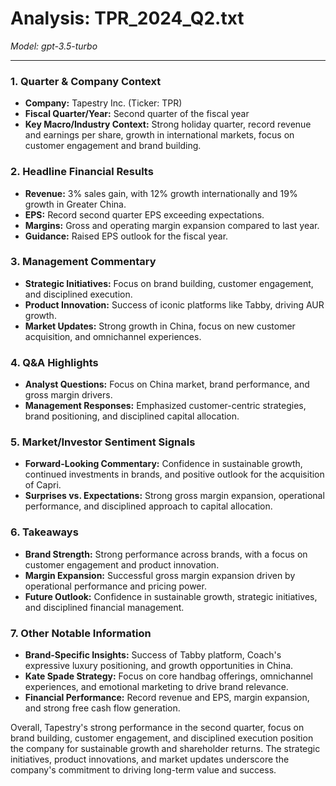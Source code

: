 # Analysis: TPR_2024_Q2.txt

*Model: gpt-3.5-turbo*

---

### 1. Quarter & Company Context
- **Company:** Tapestry Inc. (Ticker: TPR)
- **Fiscal Quarter/Year:** Second quarter of the fiscal year
- **Key Macro/Industry Context:** Strong holiday quarter, record revenue and earnings per share, growth in international markets, focus on customer engagement and brand building.

### 2. Headline Financial Results
- **Revenue:** 3% sales gain, with 12% growth internationally and 19% growth in Greater China.
- **EPS:** Record second quarter EPS exceeding expectations.
- **Margins:** Gross and operating margin expansion compared to last year.
- **Guidance:** Raised EPS outlook for the fiscal year.

### 3. Management Commentary
- **Strategic Initiatives:** Focus on brand building, customer engagement, and disciplined execution.
- **Product Innovation:** Success of iconic platforms like Tabby, driving AUR growth.
- **Market Updates:** Strong growth in China, focus on new customer acquisition, and omnichannel experiences.

### 4. Q&A Highlights
- **Analyst Questions:** Focus on China market, brand performance, and gross margin drivers.
- **Management Responses:** Emphasized customer-centric strategies, brand positioning, and disciplined capital allocation.

### 5. Market/Investor Sentiment Signals
- **Forward-Looking Commentary:** Confidence in sustainable growth, continued investments in brands, and positive outlook for the acquisition of Capri.
- **Surprises vs. Expectations:** Strong gross margin expansion, operational performance, and disciplined approach to capital allocation.

### 6. Takeaways
- **Brand Strength:** Strong performance across brands, with a focus on customer engagement and product innovation.
- **Margin Expansion:** Successful gross margin expansion driven by operational performance and pricing power.
- **Future Outlook:** Confidence in sustainable growth, strategic initiatives, and disciplined financial management.

### 7. Other Notable Information
- **Brand-Specific Insights:** Success of Tabby platform, Coach's expressive luxury positioning, and growth opportunities in China.
- **Kate Spade Strategy:** Focus on core handbag offerings, omnichannel experiences, and emotional marketing to drive brand relevance.
- **Financial Performance:** Record revenue and EPS, margin expansion, and strong free cash flow generation.

Overall, Tapestry's strong performance in the second quarter, focus on brand building, customer engagement, and disciplined execution position the company for sustainable growth and shareholder returns. The strategic initiatives, product innovations, and market updates underscore the company's commitment to driving long-term value and success.